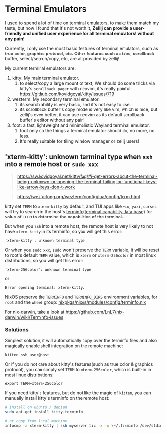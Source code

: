 # Terminal Emulators

I used to spend a lot of time on terminal emulators, to make them match my taste, but now I found
that it's not worth it, **Zellij can provide a user-friendly and unified user experience for all
terminal emulators! without any pain**!

Currently, I only use the most basic features of terminal emulators, such as true color, graphics
protocol, etc. Other features such as tabs, scrollback buffer, select/search/copy, etc, are all
provided by zellij!

My current terminal emulators are:

1. kitty: My main terminal emulator.
   1. to select/copy a large mount of text, We should do some tricks via kitty's `scrollback_pager`
      with neovim, it's really painful: <https://github.com/kovidgoyal/kitty/issues/719>
2. wezterm: My secondary terminal emulator.
   1. its search ability is very basic, and it's not easy to use.
   1. its scrollback buffer's copy mode is very like vim, which is nice, but zellij's even better,
      it can use neovim as its default scrollback buffer's editor without any pain!
3. foot: a fast, lightweight and minimalistic Wayland terminal emulator.
   1. foot only do the things a terminal emulator should do, no more, no less.
   1. It's really suitable for tiling window manager or zellij users!

## 'xterm-kitty': unknown terminal type when `ssh` into a remote host or `sudo xxx`

> https://sw.kovidgoyal.net/kitty/faq/#i-get-errors-about-the-terminal-being-unknown-or-opening-the-terminal-failing-or-functional-keys-like-arrow-keys-don-t-work

> https://wezfurlong.org/wezterm/config/lua/config/term.html

kitty set `TERM` to `xterm-kitty` by default, and TUI apps like `viu`, `yazi`, `curses` will try to
search in the host's [terminfo(terminal capability data base)](https://linux.die.net/man/5/terminfo)
for value of `TERM` to determine the capabilities of the terminal.

But when you `ssh` into a remote host, the remote host is very likely to not have `xterm-kitty` in
its terminfo, so you will get this error:

```
'xterm-kitty': unknown terminal type
```

Or when you `sudo xxx`, `sudo` won't preserve the `TERM` variable, it will be reset to root's
default `TERM` value, which is `xterm` or `xterm-256color` in most linux distributions, so you will
get this error:

```
'xterm-256color': unknown terminal type
```

or

```
Error opening terminal: xterm-kitty.
```

NixOS preserve the `TERMINFO` and `TERMINFO_DIRS` environment variables, for `root` and the `wheel`
group:
[nixpkgs/nixos/modules/config/terminfo.nix](https://github.com/NixOS/nixpkgs/blob/nixos-24.05/nixos/modules/config/terminfo.nix#L18)

For nix-darwin, take a look at <https://github.com/LnL7/nix-darwin/wiki/Terminfo-issues>

### Solutions

Simplest solution, it will automatically copy over the terminfo files and also magically enable
shell integration on the remote machine:

```
kitten ssh user@host
```

Or if you do not care about kitty's features(such as true color & graphics protocol), you can simply
set `TERM` to `xterm-256color`, which is built-in in most linux distributions:

```
export TERM=xterm-256color
```

If you need kitty's features, but do not like the magic of `kitten`, you can manually install
kitty's terminfo on the remote host:

```bash
# install on ubuntu / debian
sudo apt-get install kitty-terminfo

# or copy from local machine
infocmp -a xterm-kitty | ssh myserver tic -x -o \~/.terminfo /dev/stdin
```
